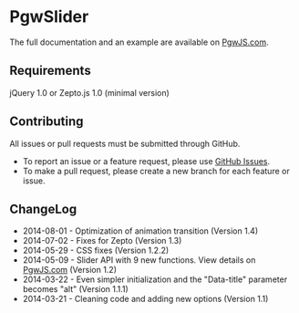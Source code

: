 PgwSlider
=========

The full documentation and an example are available on [PgwJS.com](http://pgwjs.com/pgwslider/).


Requirements
---------

jQuery 1.0 or Zepto.js 1.0 (minimal version)


Contributing
---------

All issues or pull requests must be submitted through GitHub.

* To report an issue or a feature request, please use [GitHub Issues](https://github.com/Pagawa/PgwSlider/issues).
* To make a pull request, please create a new branch for each feature or issue.


ChangeLog
---------

* 2014-08-01 - Optimization of animation transition (Version 1.4)
* 2014-07-02 - Fixes for Zepto (Version 1.3)
* 2014-05-29 - CSS fixes (Version 1.2.2)
* 2014-05-09 - Slider API with 9 new functions. View details on [PgwJS.com](http://pgwjs.com/pgwslider/) (Version 1.2)
* 2014-03-22 - Even simpler initialization and the "Data-title" parameter becomes "alt" (Version 1.1.1)
* 2014-03-21 - Cleaning code and adding new options (Version 1.1)
